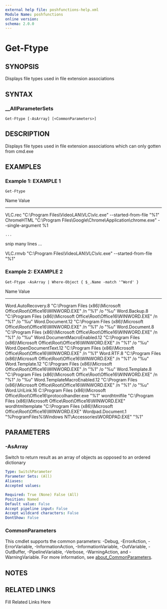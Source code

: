 ```yaml
---
external help file: poshfunctions-help.xml
Module Name: poshfunctions
online version: 
schema: 2.0.0
---
```


# Get-Ftype

## SYNOPSIS

Displays file types used in file extension associations

## SYNTAX

### __AllParameterSets

```
Get-Ftype [-AsArray] [<CommonParameters>]
```

## DESCRIPTION

Displays file types used in file extension associations which can only gotten from cmd.exe


## EXAMPLES

### Example 1: EXAMPLE 1

```
Get-Ftype
```

Name                           Value
----                           -----
VLC.rec                        "C:\Program Files\VideoLAN\VLC\vlc.exe" --started-from-file "%1"
ChromeHTML                     "C:\Program Files\Google\Chrome\Application\chrome.exe" --single-argument %1

    ...
snip many lines ...

VLC.rmvb                       "C:\Program Files\VideoLAN\VLC\vlc.exe" --started-from-file "%1"





### Example 2: EXAMPLE 2

```
Get-Ftype -AsArray | Where-Object { $_.Name -match '^Word' }
```

Name                         Value
----                         -----
Word.AutoRecovery.8          "C:\Program Files (x86)\Microsoft Office\Root\Office16\WINWORD.EXE" /n "%1" /o "%u"
Word.Backup.8                "C:\Program Files (x86)\Microsoft Office\Root\Office16\WINWORD.EXE" /n "%1" /o "%u"
Word.Document.12             "C:\Program Files (x86)\Microsoft Office\Root\Office16\WINWORD.EXE" /n "%1" /o "%u"
Word.Document.8              "C:\Program Files (x86)\Microsoft Office\Root\Office16\WINWORD.EXE" /n "%1" /o "%u"
Word.DocumentMacroEnabled.12 "C:\Program Files (x86)\Microsoft Office\Root\Office16\WINWORD.EXE" /n "%1" /o "%u"
Word.OpenDocumentText.12     "C:\Program Files (x86)\Microsoft Office\Root\Office16\WINWORD.EXE" /n "%1"
Word.RTF.8                   "C:\Program Files (x86)\Microsoft Office\Root\Office16\WINWORD.EXE" /n "%1" /o "%u"
Word.Template.12             "C:\Program Files (x86)\Microsoft Office\Root\Office16\WINWORD.EXE" /n "%1" /o "%u"
Word.Template.8              "C:\Program Files (x86)\Microsoft Office\Root\Office16\WINWORD.EXE" /n "%1" /o "%u"
Word.TemplateMacroEnabled.12 "C:\Program Files (x86)\Microsoft Office\Root\Office16\WINWORD.EXE" /n "%1" /o "%u"
Word.UriLink.16              C:\Program Files (x86)\Microsoft Office\Root\Office16\protocolhandler.exe "%1"
wordhtmlfile                 "C:\Program Files (x86)\Microsoft Office\Root\Office16\WINWORD.EXE"
wordhtmltemplate             "C:\Program Files (x86)\Microsoft Office\Root\Office16\WINWORD.EXE"
Wordpad.Document.1           "%ProgramFiles%\Windows NT\Accessories\WORDPAD.EXE" "%1"






## PARAMETERS

### -AsArray

Switch to return result as an array of objects as opposed to an ordered dictionary

```yaml
Type: SwitchParameter
Parameter Sets: (All)
Aliases: 
Accepted values: 

Required: True (None) False (All)
Position: Named
Default value: False
Accept pipeline input: False
Accept wildcard characters: False
DontShow: False
```


### CommonParameters

This cmdlet supports the common parameters: -Debug, -ErrorAction, -ErrorVariable, -InformationAction, -InformationVariable, -OutVariable, -OutBuffer, -PipelineVariable, -Verbose, -WarningAction, and -WarningVariable. For more information, see [about_CommonParameters](http://go.microsoft.com/fwlink/?LinkID=113216).

## NOTES



## RELATED LINKS

Fill Related Links Here

